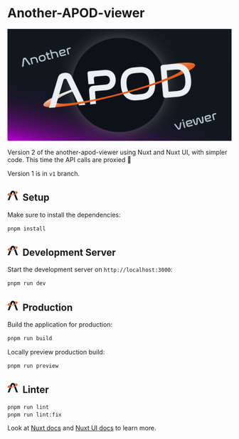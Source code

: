 # Another-APOD-viewer

![another-apod-viewer](./project/social.png)

Version 2 of the another-apod-viewer using Nuxt and Nuxt UI, with simpler code. This time the API calls are proxied 💪

Version 1 is in `v1` branch.

## ![favicon](./project/favicon.24.png)&nbsp; Setup

Make sure to install the dependencies:

```bash
pnpm install
```

## ![favicon](./project/favicon.24.png)&nbsp;  Development Server

Start the development server on `http://localhost:3000`:

```bash
pnpm run dev
```

## ![favicon](./project/favicon.24.png)&nbsp;  Production

Build the application for production:

```bash
pnpm run build
```

Locally preview production build:

```bash
pnpm run preview
```

## ![favicon](./project/favicon.24.png)&nbsp; Linter

```bash
pnpm run lint
pnpm run lint:fix
```

Look at [Nuxt docs](https://nuxt.com/docs/getting-started/introduction) and [Nuxt UI docs](https://ui.nuxt.com) to learn more.
